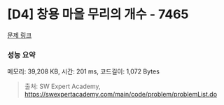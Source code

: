 # [D4] 창용 마을 무리의 개수 - 7465 

[문제 링크](https://swexpertacademy.com/main/code/problem/problemDetail.do?contestProbId=AWngfZVa9XwDFAQU) 

### 성능 요약

메모리: 39,208 KB, 시간: 201 ms, 코드길이: 1,072 Bytes



> 출처: SW Expert Academy, https://swexpertacademy.com/main/code/problem/problemList.do